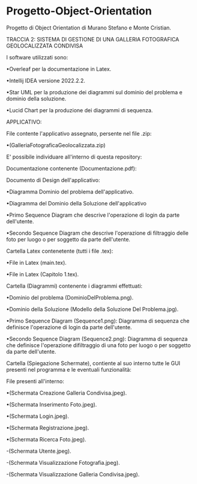 # Progetto-Object-Orientation
Progetto di Object Orientation di Murano Stefano e Monte Cristian.

TRACCIA 2: SISTEMA DI GESTIONE DI UNA GALLERIA FOTOGRAFICA GEOLOCALIZZATA CONDIVISA

I software utilizzati sono:

  •Overleaf per la documentazione in Latex.

  •Intellij IDEA versione 2022.2.2.

  •Star UML per la produzione dei diagrammi sul dominio del problema e dominio della soluzione.

  •Lucid Chart per la produzione dei diagrammi di sequenza.

APPLICATIVO:

File contente l'applicativo assegnato, persente nel file .zip:

•(GalleriaFotograficaGeolocalizzata.zip)

E' possibile individuare all'interno di questa repository:

Documentazione contenente (Documentazione.pdf):

Documento di Design dell'applicativo:

  •Diagramma Dominio del problema dell'applicativo.

  •Diagramma del Dominio della Soluzione dell'applicativo
  
  •Primo Sequence Diagram che descrive l'operazione di login da parte dell'utente.

  •Secondo Sequence Diagram che descrive l'operazione di filtraggio delle foto per luogo o per soggetto da parte dell'utente.

Cartella Latex contenetente (tutti i file .tex):

  •File in Latex (main.tex).

  •File in Latex (Capitolo 1.tex).

Cartella (Diagrammi) contenente i diagrammi effettuati:

  •Dominio del problema (DominioDelProblema.png).

  •Dominio della Soluzione (Modello della Soluzione Del Problema.jpg).

  •Primo Sequence Diagram (Sequence1.png): Diagramma di sequenza che definisce l'operazione di login da parte dell'utente.

  •Secondo Sequence Diagram (Sequence2.png): Diagramma di sequenza che definisce l'operazione difiltraggio di una foto per luogo o per soggetto da parte 
    dell'utente.

Cartella (Spiegazione Schermate), contiente al suo interno tutte le GUI presenti nel programma e le eventuali funzionalità:

File presenti all'interno:

  •(Schermata Creazione Galleria Condivisa.jpeg).

  •(Schermata Inserimento Foto.jpeg).

  •(Schermata Login.jpeg).

  •(Schermata Registrazione.jpeg).

  •(Schermata Ricerca Foto.jpeg).

  -(Schermata Utente.jpeg).

  -(Schermata Visualizzazione Fotografia.jpeg).

  -(Schermata Visualizzazione Galleria Condivisa.jpeg).


